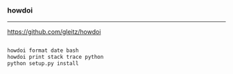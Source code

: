 ### howdoi
---
https://github.com/gleitz/howdoi

```
```

```sh
howdoi format date bash
howdoi print stack trace python
python setup.py install
```

```
```


